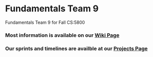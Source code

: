 # Fundamentals Team 9
Fundamentals Team 9 for Fall CS:5800

### Most information is available on our [Wiki Page](https://github.com/bmitchinson/CS5800-Team9/wiki)

### Our sprints and timelines are availble at our [Projects Page](https://github.com/bmitchinson/CS5800-Team9/projects)
